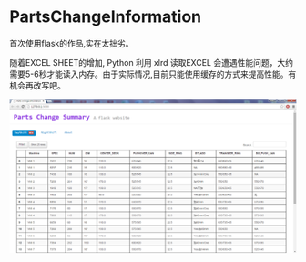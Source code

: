 # PartsChangeInformation

首次使用flask的作品,实在太拙劣。

随着EXCEL SHEET的增加, Python 利用 xlrd 读取EXCEL 会遭遇性能问题，大约需要5-6秒才能读入内存。由于实际情况,目前只能使用缓存的方式来提高性能。有机会再改写吧。

![pic](https://github.com/NegativeDearc/PartsChangeInformation/blob/master/demo.png)
